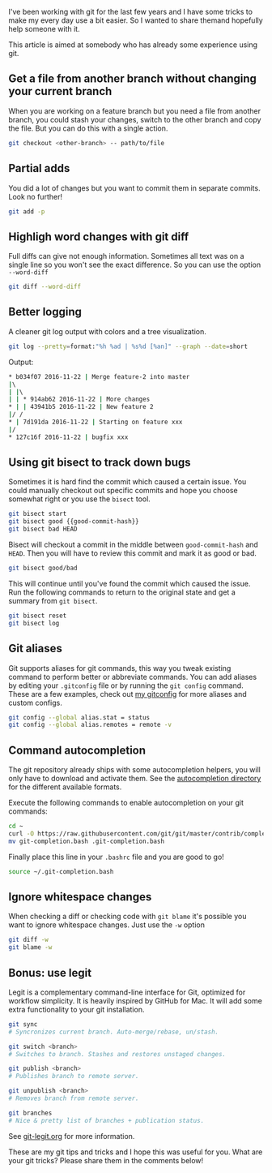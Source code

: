 [//]: # (TITLE: Git tips & tricks for everyday use)
[//]: # (DATE: 2016-11-23T21:55:00+0100)
[//]: # (TAGS: git)

I've been working with git for the last few years and I have some tricks to make my every day use a bit easier. So I wanted to share themand hopefully help
someone with it. 

This article is aimed at somebody who has already some experience using git.


## Get a file from another branch without changing your current branch

When you are working on a feature branch but you need a file from another branch, you could stash your changes, switch to the
other branch and copy the file. But you can do this with a single action.

```bash
git checkout <other-branch> -- path/to/file
```

## Partial adds

You did a lot of changes but you want to commit them in separate commits. Look no further!

```bash
git add -p
```

## Highligh word changes with git diff

Full diffs can give not enough information. Sometimes all text was on a single line so you won't see the exact difference. So
you can use the option `--word-diff`

```bash
git diff --word-diff
```

## Better logging

A cleaner git log output with colors and a tree visualization.

```bash
git log --pretty=format:"%h %ad | %s%d [%an]" --graph --date=short
```

Output: 

```bash 
* b034f07 2016-11-22 | Merge feature-2 into master
|\  
| |\  
| | * 914ab62 2016-11-22 | More changes
* | | 43941b5 2016-11-22 | New feature 2
|/ /  
* | 7d191da 2016-11-22 | Starting on feature xxx
|/  
* 127c16f 2016-11-22 | bugfix xxx
```

## Using git bisect to track down bugs

Sometimes it is hard find the commit which caused a certain issue. You could manually checkout out specific commits and hope you choose somewhat right
or you use the `bisect` tool.

```bash
git bisect start
git bisect good {{good-commit-hash}}
git bisect bad HEAD

```

Bisect will checkout a commit in the middle between `good-commit-hash` and `HEAD`. Then you will have to review this commit and mark it as 
good or bad.

```bash
git bisect good/bad
```

This will continue until you've found the commit which caused the issue. Run the following commands to return to the original state and get a summary from `git bisect`.

```bash
git bisect reset
git bisect log
```

## Git aliases

Git supports aliases for git commands, this way you tweak existing command to perform better or abbreviate commands. You can add aliases by editing your `.gitconfig` file or by running the `git config` command.
These are a few examples, check out [my gitconfig](https://github.com/acrobat/dotfiles/blob/master/gitconfig) for more aliases and custom configs.

```bash
git config --global alias.stat = status
git config --global alias.remotes = remote -v
```

## Command autocompletion

The git repository already ships with some autocompletion helpers, you will only have to download and activate them. 
See the [autocompletion directory](https://github.com/git/git/tree/master/contrib/completion) for the different available formats.

Execute the following commands to enable autocompletion on your git commands:

```bash
cd ~
curl -O https://raw.githubusercontent.com/git/git/master/contrib/completion/git-completion.bash
mv git-completion.bash .git-completion.bash
```

Finally place this line in your `.bashrc` file and you are good to go!

```bash
source ~/.git-completion.bash
```

## Ignore whitespace changes

When checking a diff or checking code with `git blame` it's possible you want to ignore whitespace changes. Just use the `-w` option

```bash
git diff -w
git blame -w
```

## Bonus: use legit

Legit is a complementary command-line interface for Git, optimized for workflow simplicity. It is heavily inspired by GitHub for Mac.
It will add some extra functionality to your git installation.

```bash
git sync
# Syncronizes current branch. Auto-merge/rebase, un/stash.

git switch <branch>
# Switches to branch. Stashes and restores unstaged changes.

git publish <branch>
# Publishes branch to remote server.

git unpublish <branch>
# Removes branch from remote server.

git branches
# Nice & pretty list of branches + publication status.
```

See [git-legit.org](http://www.git-legit.org/) for more information.

These are my git tips and tricks and I hope this was useful for you. What are your git tricks? Please share them in the comments below!

